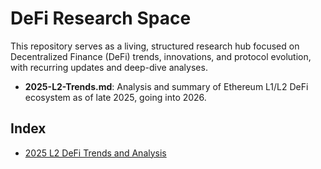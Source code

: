# DeFi Research Space

This repository serves as a living, structured research hub focused on Decentralized Finance (DeFi) trends, innovations, and protocol evolution, with recurring updates and deep-dive analyses.

- **2025-L2-Trends.md**: Analysis and summary of Ethereum L1/L2 DeFi ecosystem as of late 2025, going into 2026.

## Index

- [2025 L2 DeFi Trends and Analysis](2025-Analysis/2025-L2-Trends.md)
